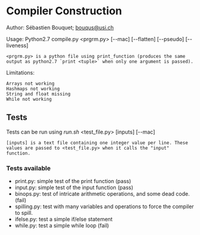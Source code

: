 
# Compiler Construction

Author: Sébastien Bouquet; bouqus@usi.ch

Usage: Python2.7 compile.py <prgrm.py> [--mac] [--flatten] [--pseudo] [--liveness]

    <prgrm.py> is a python file using print_function (produces the same output as python2.7 `print <tuple>` when only one argument is passed).

Limitations:

    Arrays not working  
    Hashmaps not working  
    String and float missing  
    While not working  

## Tests

Tests can be run using _run.sh_ <test_file.py> [inputs] [--mac]

    [inputs] is a text file containing one integer value per line. These values are passed to <test_file.py> when it calls the "input" function.

### Tests available

- print.py: simple test of the print function (pass)
- input.py: simple test of the input function (pass)
- binops.py: test of intricate arithmetic operations, and some dead code. (fail)
- spilling.py: test with many variables and operations to force the compiler to spill.
- ifelse.py: test a simple if/else statement
- while.py: test a simple while loop (fail)
